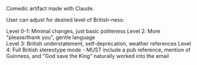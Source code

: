 Comedic artifact made with Claude. 


User can adjust for desired level of British-ness: 

Level 0-1: Minimal changes, just basic politeness
Level 2: More "please/thank you", gentle language  
Level 3: British understatement, self-deprecation, weather references
Level 4: Full British stereotype mode - MUST include a pub reference, mention of Guinness, and "God save the King" naturally worked into the email
